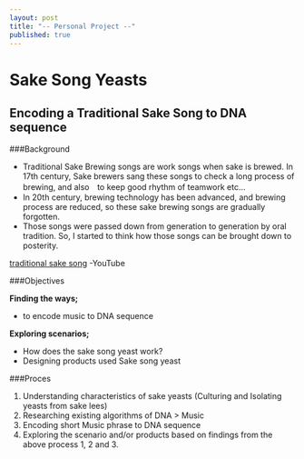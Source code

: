 ```yaml
---
layout: post
title: "-- Personal Project --"
published: true
---
```



# Sake Song Yeasts

## Encoding a Traditional Sake Song to DNA sequence



###Background

* Traditional Sake Brewing songs are work songs when sake is brewed.
In 17th century, Sake brewers sang these songs to check a long process of brewing, and also　to keep good rhythm of teamwork etc… 
* In 20th century, brewing technology has been advanced, and brewing process are reduced, so these sake brewing songs are gradually forgotten.
* Those songs were passed down from generation to generation by oral tradition. So, I started to think how those songs can be brought down to posterity.


[traditional sake song](https://www.youtube.com/watch?v=le4eRY3imvQ) -YouTube


###Objectives

**Finding the ways;**
- to encode music to DNA sequence

**Exploring scenarios;**
- How does the sake song yeast work?
- Designing products used Sake song yeast 


###Proces

1. Understanding characteristics of sake yeasts (Culturing and Isolating yeasts from sake lees)
2. Researching existing algorithms of DNA > Music 
3. Encoding short Music phrase to DNA sequence
4. Exploring the scenario and/or products based on findings from the above process 1, 2 and 3.
